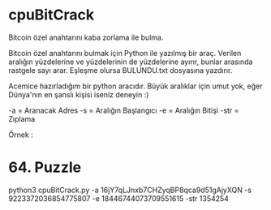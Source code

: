 # cpuBitCrack
Bitcoin özel anahtarını kaba zorlama ile bulma.

Bitcoin özel anahtarını bulmak için Python ile yazılmış bir araç. Verilen aralığın yüzdelerine ve yüzdelerinin de yüzdelerine ayırır, bunlar arasında rastgele sayı arar. Eşleşme olursa BULUNDU.txt dosyasına yazdırır.

Acemice hazırladığım bir python aracıdır. Büyük aralıklar için umut yok, eğer Dünya'nın en şanslı kişisi iseniz deneyin :)

-a = Aranacak Adres
-s = Aralığın Başlangıcı
-e = Aralığın Bitişi
-str = Zıplama

Örnek :

# 64. Puzzle
python3 cpuBitCrack.py -a 16jY7qLJnxb7CHZyqBP8qca9d51gAjyXQN -s 9223372036854775807 -e 18446744073709551615 -str 1354254
